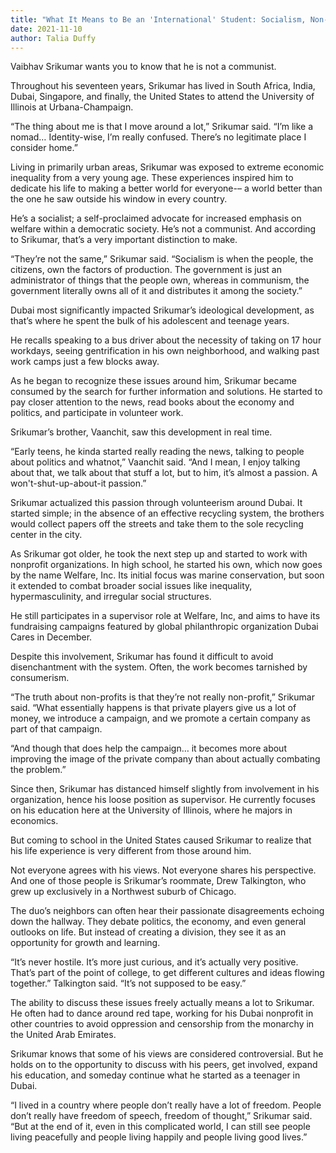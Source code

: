 ```yaml
---
title: "What It Means to Be an 'International' Student: Socialism, Non-Profits and a Suburban Roommate"
date: 2021-11-10
author: Talia Duffy
---
```


Vaibhav Srikumar wants you to know that he is not a communist.

Throughout his seventeen years, Srikumar has lived in South Africa, India, Dubai, Singapore, and finally, the United States to attend the University of Illinois at Urbana-Champaign.

“The thing about me is that I move around a lot,” Srikumar said. “I’m like a nomad… Identity-wise, I’m really confused. There’s no legitimate place I consider home.” 

Living in primarily urban areas, Srikumar was exposed to extreme economic inequality from a very young age. These experiences inspired him to dedicate his life to making a better world for everyone-– a world better than the one he saw outside his window in every country. 

<!-- excerpt -->

He’s a socialist; a self-proclaimed advocate for increased emphasis on welfare within a democratic society. He’s not a communist. And according to Srikumar, that’s a very important distinction to make. 

“They’re not the same,” Srikumar said. “Socialism is when the people, the citizens, own the factors of production. The government is just an administrator of things that the people own, whereas in communism, the government literally owns all of it and distributes it among the society.” 

Dubai most significantly impacted Srikumar’s ideological development, as that’s where he spent the bulk of his adolescent and teenage years. 

He recalls speaking to a bus driver about the necessity of taking on 17 hour workdays, seeing gentrification in his own neighborhood, and walking past work camps just a few blocks away. 

As he began to recognize these issues around him, Srikumar became consumed by the search for further information and solutions. He started to pay closer attention to the news, read books about the economy and politics, and participate in volunteer work.

Srikumar’s brother, Vaanchit, saw this development in real time.

“Early teens, he kinda started really reading the news, talking to people about politics and whatnot,” Vaanchit said. “And I mean, I enjoy talking about that, we talk about that stuff a lot, but to him, it’s almost a passion. A won't-shut-up-about-it passion.”

Srikumar actualized this passion through volunteerism around Dubai. It started simple; in the absence of an effective recycling system, the brothers would collect papers off the streets and take them to the sole recycling center in the city. 

As Srikumar got older, he took the next step up and started to work with nonprofit organizations. In high school, he started his own, which now goes by the name Welfare, Inc. Its initial focus was marine conservation, but soon it extended to combat broader social issues like inequality, hypermasculinity, and irregular social structures.

He still participates in a supervisor role at Welfare, Inc, and aims to have its fundraising campaigns featured by global philanthropic organization Dubai Cares in December.

Despite this involvement, Srikumar has found it difficult to avoid disenchantment with the system. Often, the work becomes tarnished by consumerism.

“The truth about non-profits is that they’re not really non-profit,” Srikumar said. “What essentially happens is that private players give us a lot of money, we introduce a campaign, and we promote a certain company as part of that campaign.

“And though that does help the campaign… it becomes more about improving the image of the private company than about actually combating the problem.” 

Since then, Srikumar has distanced himself slightly from involvement in his organization, hence his loose position as supervisor. He currently focuses on his education here at the University of Illinois, where he majors in economics. 

But coming to school in the United States caused Srikumar to realize that his life experience is very different from those around him.

Not everyone agrees with his views. Not everyone shares his perspective. And one of those people is Srikumar’s roommate, Drew Talkington, who grew up exclusively in a Northwest suburb of Chicago.

The duo’s neighbors can often hear their passionate disagreements echoing down the hallway. They debate politics, the economy, and even general outlooks on life. But instead of creating a division, they see it as an opportunity for growth and learning.

“It’s never hostile. It’s more just curious, and it’s actually very positive. That’s part of the point of college, to get different cultures and ideas flowing together.” Talkington said. “It’s not supposed to be easy.” 

The ability to discuss these issues freely actually means a lot to Srikumar. He often had to dance around red tape, working for his Dubai nonprofit in other countries to avoid oppression and censorship from the monarchy in the United Arab Emirates.

Srikumar knows that some of his views are considered controversial. But he holds on to the opportunity to discuss with his peers, get involved, expand his education, and someday continue what he started as a teenager in Dubai. 

“I lived in a country where people don’t really have a lot of freedom. People don’t really have freedom of speech, freedom of thought,” Srikumar said. “But at the end of it, even in this complicated world, I can still see people living peacefully and people living happily and people living good lives.”

